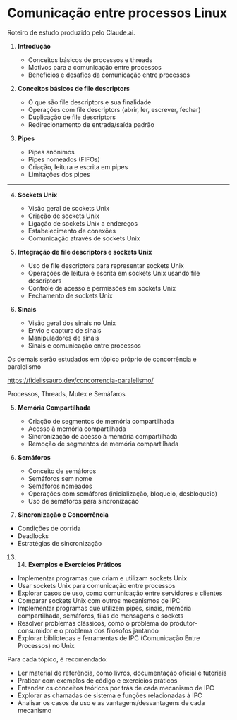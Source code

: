 # Comunicação entre processos Linux

Roteiro de estudo produzido pelo Claude.ai.

1. **Introdução**
   - Conceitos básicos de processos e threads
   - Motivos para a comunicação entre processos
   - Benefícios e desafios da comunicação entre processos

2. **Conceitos básicos de file descriptors**
   - O que são file descriptors e sua finalidade
   - Operações com file descriptors (abrir, ler, escrever, fechar)
   - Duplicação de file descriptors
   - Redirecionamento de entrada/saída padrão

3. **Pipes**
   - Pipes anônimos
   - Pipes nomeados (FIFOs)
   - Criação, leitura e escrita em pipes
   - Limitações dos pipes

------

4. **Sockets Unix**
   - Visão geral de sockets Unix
   - Criação de sockets Unix
   - Ligação de sockets Unix a endereços
   - Estabelecimento de conexões
   - Comunicação através de sockets Unix

5. **Integração de file descriptors e sockets Unix**
   - Uso de file descriptors para representar sockets Unix
   - Operações de leitura e escrita em sockets Unix usando file descriptors
   - Controle de acesso e permissões em sockets Unix
   - Fechamento de sockets Unix

5. **Sinais**
   - Visão geral dos sinais no Unix
   - Envio e captura de sinais
   - Manipuladores de sinais
   - Sinais e comunicação entre processos


Os demais serão estudados em tópico próprio de concorrência e paralelismo

https://fidelissauro.dev/concorrencia-paralelismo/

Processos, Threads, Mutex e Semáfaros  


5. **Memória Compartilhada**
   - Criação de segmentos de memória compartilhada
   - Acesso à memória compartilhada
   - Sincronização de acesso à memória compartilhada
   - Remoção de segmentos de memória compartilhada

6. **Semáforos**
   - Conceito de semáforos
   - Semáforos sem nome
   - Semáforos nomeados
   - Operações com semáforos (inicialização, bloqueio, desbloqueio)
   - Uso de semáforos para sincronização




10. **Sincronização e Concorrência**
   - Condições de corrida
   - Deadlocks
   - Estratégias de sincronização

13. 14. **Exemplos e Exercícios Práticos**
   - Implementar programas que criam e utilizam sockets Unix
   - Usar sockets Unix para comunicação entre processos
   - Explorar casos de uso, como comunicação entre servidores e clientes
   - Comparar sockets Unix com outros mecanismos de IPC
   - Implementar programas que utilizem pipes, sinais, memória compartilhada, semáforos, filas de mensagens e sockets
   - Resolver problemas clássicos, como o problema do produtor-consumidor e o problema dos filósofos jantando
   - Explorar bibliotecas e ferramentas de IPC (Comunicação Entre Processos) no Unix

Para cada tópico, é recomendado:

- Ler material de referência, como livros, documentação oficial e tutoriais
- Praticar com exemplos de código e exercícios práticos
- Entender os conceitos teóricos por trás de cada mecanismo de IPC
- Explorar as chamadas de sistema e funções relacionadas à IPC
- Analisar os casos de uso e as vantagens/desvantagens de cada mecanismo

